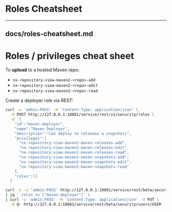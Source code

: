 # Roles Cheatsheet

---

## docs/roles-cheatsheet.md

# Roles / privileges cheat sheet

To **upload** to a hosted Maven repo:

- `nx-repository-view-maven2-<repo>-add`
- `nx-repository-view-maven2-<repo>-edit`
- `nx-repository-view-maven2-<repo>-read`

Create a deployer role via REST:

```bash
curl -u 'admin:PASS' -H 'Content-Type: application/json' \
  -X POST http://127.0.0.1:18081/service/rest/v1/security/roles \
  -d '{
    "id":"maven-deployer",
    "name":"Maven Deployer",
    "description":"Can deploy to releases & snapshots",
    "privileges":[
      "nx-repository-view-maven2-maven-releases-add",
      "nx-repository-view-maven2-maven-releases-edit",
      "nx-repository-view-maven2-maven-releases-read",
      "nx-repository-view-maven2-maven-snapshots-add",
      "nx-repository-view-maven2-maven-snapshots-edit",
      "nx-repository-view-maven2-maven-snapshots-read"
    ],
    "roles":[]
  }'
```

```bash
curl -s -u 'admin:PASS' http://127.0.0.1:18081/service/rest/beta/security/users/USER \
| jq '.roles += ["maven-deployer"]' \
| curl -u 'admin:PASS' -H 'Content-Type: application/json' -X PUT \
  -d @- http://127.0.0.1:18081/service/rest/beta/security/users/USER
```